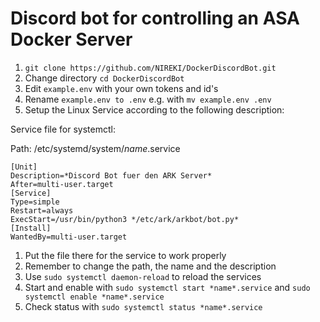 # Discord bot for controlling an ASA Docker Server

1. `git clone https://github.com/NIREKI/DockerDiscordBot.git`
2. Change directory `cd DockerDiscordBot`
3. Edit `example.env` with your own tokens and id's
4. Rename `example.env to .env` e.g. with `mv example.env .env`
5. Setup the Linux Service according to the following description:

Service file for systemctl: 

Path: /etc/systemd/system/*name*.service
```
[Unit]
Description=*Discord Bot fuer den ARK Server*
After=multi-user.target
[Service]
Type=simple
Restart=always
ExecStart=/usr/bin/python3 */etc/ark/arkbot/bot.py*
[Install]
WantedBy=multi-user.target
```

1. Put the file there for the service to work properly
2. Remember to change the path, the name and the description
3. Use `sudo systemctl daemon-reload` to reload the services
4. Start and enable with `sudo systemctl start *name*.service` and `sudo systemctl enable *name*.service`
5. Check status with `sudo systemctl status *name*.service`
